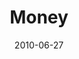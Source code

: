---
layout: message
category: message
series: "House Work"
title: "Money"
date: 2010-06-27
audio-description: "Chuck Mingo discusses how to line up our budget with our passions."
audio: "http://s3.amazonaws.com/crossroadsaudiomessages/HouseWork03.mp3"
audio-title: "Money"
audio-duration: "45&#58;55"
program-description: "House Work 03 Program"
program: "http://www.crossroads.net/players/media/hq/06_26-27_Program.pdf"
program-title: "Housework03 (Program)"
video-description: "Chuck Mingo discusses how to line up our budget with our passions."
video-title: "Money"
video: "http://s3.amazonaws.com/crossroadsvideomessages/HouseWork03.mp4"
video-poster: "https://www.crossroads.net/uploadedfiles/HouseWork03_Still.jpg"
---